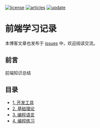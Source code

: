 [![license][license-image]][license-url]
[![articles][articles-image]][articles-url]
[![update][update-image]][update-url]

# 前端学习记录

本博客文章也发布于 [issues][articles-url] 中，欢迎阅读交流。

## 前言

前端知识总结

## 目录

- [1. 开发工具][1-url]
- [2. 基础理论][2-url]
- [3. 编程语言][3-url]
- [4. 编程练习][4-url]



[license-image]: https://img.shields.io/badge/license-CC%20BY--NC--SA-green.svg?style=flat-square
[discuss-image]: https://img.shields.io/badge/discuss-welcome-brightgreen.svg?style=flat-square
[articles-image]: https://img.shields.io/github/issues/byodian/blog.svg?style=flat-square&label=articles
[update-image]: https://img.shields.io/github/last-commit/byodian/blog.svg?style=flat-square&label=update
[license-url]: https://creativecommons.org/licenses/by-nc-sa/4.0/deed.zh
[articles-url]: https://github.com/byodian/blog/issues
[update-url]: https://github.com/byodian/blog/commits/master
[1-url]: https://github.com/byodian/blog/labels/1.%20%E5%BC%80%E5%8F%91%E5%B7%A5%E5%85%B7
[2-url]: https://github.com/byodian/blog/labels/2.%20%E5%9F%BA%E7%A1%80%E7%90%86%E8%AE%BA
[3-url]: https://github.com/byodian/blog/labels/3.%20%E7%BC%96%E7%A8%8B%E8%AF%AD%E8%A8%80
[4-url]: https://github.com/byodian/blog/tree/master/5.%20%E7%BC%96%E7%A8%8B%E7%BB%83%E4%B9%A0






